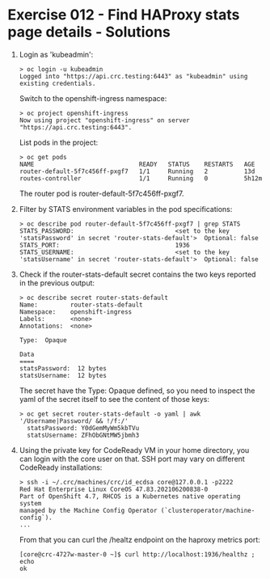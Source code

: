 # Exercise 012 - Find HAProxy stats page details - Solutions

1. Login as 'kubeadmin':

   ```console
   > oc login -u kubeadmin
   Logged into "https://api.crc.testing:6443" as "kubeadmin" using existing credentials.
   ```

   Switch to the openshift-ingress namespace:

   ```console
   > oc project openshift-ingress
   Now using project "openshift-ingress" on server "https://api.crc.testing:6443".
   ```

   List pods in the project:

   ```console
   > oc get pods
   NAME                             READY   STATUS    RESTARTS   AGE
   router-default-5f7c456ff-pxgf7   1/1     Running   2          13d
   routes-controller                1/1     Running   0          5h12m
   ```

   The router pod is router-default-5f7c456ff-pxgf7.

2. Filter by STATS environment variables in the pod specifications:

   ```console
   > oc describe pod router-default-5f7c456ff-pxgf7 | grep STATS
   STATS_PASSWORD:                            <set to the key 'statsPassword' in secret 'router-stats-default'>  Optional: false
   STATS_PORT:                                1936
   STATS_USERNAME:                            <set to the key 'statsUsername' in secret 'router-stats-default'>  Optional: false
   ```

3. Check if the router-stats-default secret contains the two keys reported in the
   previous output:

   ```console
   > oc describe secret router-stats-default
   Name:         router-stats-default
   Namespace:    openshift-ingress
   Labels:       <none>
   Annotations:  <none>

   Type:  Opaque

   Data
   ====
   statsPassword:  12 bytes
   statsUsername:  12 bytes
   ```

   The secret have the Type: Opaque defined, so you need to inspect the yaml of
   the secret itself to see the content of those keys:

   ```console
   > oc get secret router-stats-default -o yaml | awk '/Username|Password/ && !/f:/'
     statsPassword: Y0dGemMyWm5kbTVu
     statsUsername: ZFhObGNtMW5jbmh3
   ```

4. Using the private key for CodeReady VM in your home directory, you can login
   with the core user on that. SSH port may vary on different CodeReady
   installations:

   ```console
   > ssh -i ~/.crc/machines/crc/id_ecdsa core@127.0.0.1 -p2222
   Red Hat Enterprise Linux CoreOS 47.83.202106200838-0
   Part of OpenShift 4.7, RHCOS is a Kubernetes native operating system
   managed by the Machine Config Operator (`clusteroperator/machine-config`).
   ...
   ```

   From that you can curl the /healtz endpoint on the haproxy metrics port:

   ```console
   [core@crc-4727w-master-0 ~]$ curl http://localhost:1936/healthz ; echo
   ok
   ```
